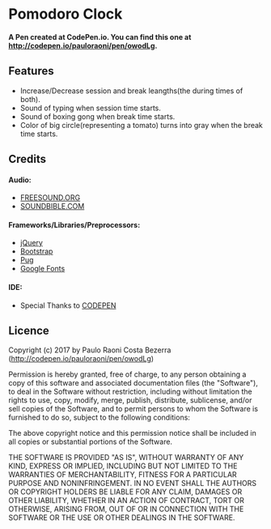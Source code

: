 # Pomodoro Clock

#### A Pen created at CodePen.io. You can find this one at http://codepen.io/pauloraoni/pen/owodLg.

## Features
- Increase/Decrease session and break leangths(the during times of both).
- Sound of typing when session time starts.
- Sound of boxing gong when break time starts.
- Color of big circle(representing a tomato) turns into gray when the break time starts.

## Credits

#### Audio:
- [FREESOUND.ORG](http://freesound.org/)
- [SOUNDBIBLE.COM](http://soundbible.com/)

#### Frameworks/Libraries/Preprocessors:
- [jQuery](https://jquery.com/)
- [Bootstrap](https://v4-alpha.getbootstrap.com/)
- [Pug](https://pugjs.org/api/getting-started.html)
- [Google Fonts](https://fonts.google.com)

#### IDE:
- Special Thanks to [CODEPEN](https://codepen.io/)


## Licence

Copyright (c) 2017 by Paulo Raoni Costa Bezerra (http://codepen.io/pauloraoni/pen/owodLg)

Permission is hereby granted, free of charge, to any person obtaining a copy of this software and associated documentation files (the "Software"), to deal in the Software without restriction, including without limitation the rights to use, copy, modify, merge, publish, distribute, sublicense, and/or sell copies of the Software, and to permit persons to whom the Software is furnished to do so, subject to the following conditions:

The above copyright notice and this permission notice shall be included in all copies or substantial portions of the Software.

THE SOFTWARE IS PROVIDED "AS IS", WITHOUT WARRANTY OF ANY KIND, EXPRESS OR IMPLIED, INCLUDING BUT NOT LIMITED TO THE WARRANTIES OF MERCHANTABILITY, FITNESS FOR A PARTICULAR PURPOSE AND NONINFRINGEMENT. IN NO EVENT SHALL THE AUTHORS OR COPYRIGHT HOLDERS BE LIABLE FOR ANY CLAIM, DAMAGES OR OTHER LIABILITY, WHETHER IN AN ACTION OF CONTRACT, TORT OR OTHERWISE, ARISING FROM, OUT OF OR IN CONNECTION WITH THE SOFTWARE OR THE USE OR OTHER DEALINGS IN THE SOFTWARE.
